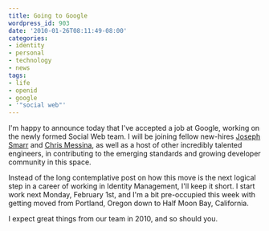```yaml
---
title: Going to Google
wordpress_id: 903
date: '2010-01-26T08:11:49-08:00'
categories:
- identity
- personal
- technology
- news
tags:
- life
- openid
- google
- '"social web"'
---
```

I'm happy to announce today that I've accepted a job at Google, working on the newly formed Social Web team.  I will be
joining fellow new-hires [Joseph Smarr][] and [Chris Messina][], as well as a host of other incredibly talented
engineers, in contributing to the emerging standards and growing developer community in this space.

Instead of the long contemplative post on how this move is the next logical step in a career of working in Identity
Management, I'll keep it short.  I start work next Monday, February 1st, and I'm a bit pre-occupied this week with
getting moved from Portland, Oregon down to Half Moon Bay, California.

I expect great things from our team in 2010, and so should you.

[Joseph Smarr]: http://josephsmarr.com/2009/12/18/joseph-smarr-has-new-work-info…/
[Chris Messina]: http://factoryjoe.com/blog/2010/01/07/happy-birthday-to-me-im-joining-google/
